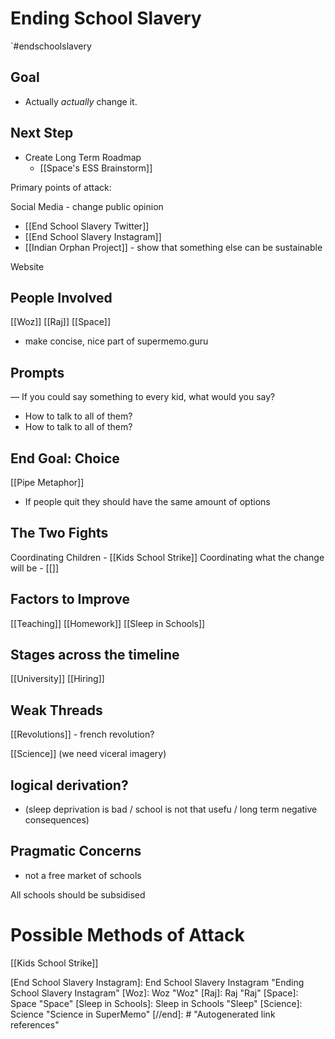 
# Ending School Slavery

`#endschoolslavery
## Goal
- Actually *actually* change it.



## Next Step
- Create Long Term Roadmap
	- [[Space's ESS Brainstorm]]


Primary points of attack:
 



Social Media - change public opinion
- [[End School Slavery Twitter]]
- [[End School Slavery Instagram]]
- [[Indian Orphan Project]] - show that something else can be sustainable

Website

## People Involved
[[Woz]]
[[Raj]]
[[Space]]


- make concise, nice part of supermemo.guru


 ## Prompts 
— If you could say something to every kid, what would you say?
- How to talk to all of them?
- How to talk to all of them?



## End Goal: Choice
[[Pipe Metaphor]]

- If people quit they should have the same amount of options






## The Two Fights
Coordinating Children - [[Kids School Strike]]
Coordinating what the change will be - [[]]






## Factors to Improve


[[Teaching]]
[[Homework]]
[[Sleep in Schools]]



## Stages across the timeline




[[University]]
[[Hiring]]





## Weak Threads
[[Revolutions]]
	- french revolution?
	
[[Science]]
(we need viceral imagery)
##  logical derivation? 

- (sleep deprivation is bad / school is not that usefu / long term negative consequences)


## Pragmatic Concerns
- not a free market of schools


All schools should be subsidised


# Possible Methods of Attack
[[Kids School Strike]]


[//begin]: # "Autogenerated link references for markdown compatibility"
[End School Slavery Instagram]: End School Slavery Instagram "Ending School Slavery Instagram"
[Woz]: Woz "Woz"
[Raj]: Raj "Raj"
[Space]: Space "Space"
[Sleep in Schools]: Sleep in Schools "Sleep"
[Science]: Science "Science in SuperMemo"
[//end]: # "Autogenerated link references"